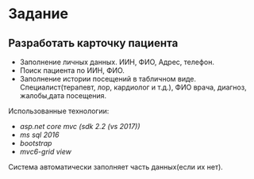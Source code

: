 # Задание
## Разработать карточку пациента 
- Заполнение личных данных. ИИН, ФИО, Адрес, телефон. 
- Поиск пациента по ИИН, ФИО.
- Заполнение истории посещений в табличном виде. Специалист(терапевт, лор, кардиолог и т.д.), ФИО врача, диагноз, жалобы,дата посещения. 

Использованные технологии:
- *asp.net core mvc (sdk 2.2 (vs 2017))*
- *ms sql 2016*
- *bootstrap*
- *mvc6-grid view*

Система автоматически заполняет часть данных(если их нет).